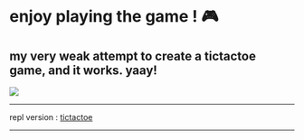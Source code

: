 #  enjoy playing the game ! :video_game:
<h2><b>my very weak attempt to create a tictactoe game, and it works. yaay!</b></h2>
<img src="https://github.com/ghozt777/images/blob/8fd5a063fc129496b8327377b90b9d513a736cef/voldemortmeme.gif" type="_blank">
<hr />
<p>repl version : <a href="https://replit.com/@ghozt777/tictactoe?v=1">tictactoe</a></p>
<hr />
